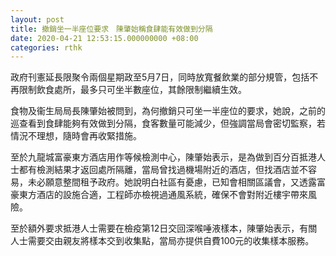 ```yaml
---
layout: post
title: 撤銷坐一半座位要求　陳肇始稱食肆能有效做到分隔
date: 2020-04-21 12:53:15.000000000 +08:00
categories: rthk
---
```


政府刊憲延長限聚令兩個星期政至5月7日，同時放寬餐飲業的部分規管，包括不再限制飲食處所，最多只可坐半數座位，其餘限制繼續生效。

食物及衞生局局長陳肇始被問到，為何撤銷只可坐一半座位的要求，她說，之前的巡查看到食肆能夠有效做到分隔，食客數量可能減少，但強調當局會密切監察，若情況不理想，隨時會再收緊措施。

至於九龍城富豪東方酒店用作等候檢測中心，陳肇始表示，是為做到百分百抵港人士都有檢測結果才返回處所隔離，當局曾找過機場附近的酒店，但找酒店並不容易，未必願意整間租予政府。她說明白社區有憂慮，已知會相關區議會，又透露富豪東方酒店的設施合適，工程師亦檢視過通風系統，確保不會對附近樓宇帶來風險。

至於額外要求抵港人士需要在檢疫第12日交回深喉唾液樣本，陳肇始表示，有關人士需要交由親友將樣本交到收集點，當局亦提供自費100元的收集樣本服務。
